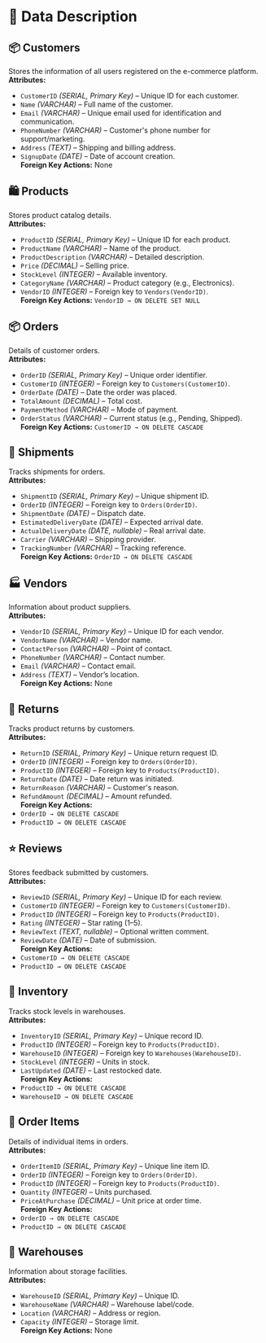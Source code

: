 
# 📄 Data Description

## 📦 Customers  
Stores the information of all users registered on the e-commerce platform.  
**Attributes:**
- `CustomerID` *(SERIAL, Primary Key)* – Unique ID for each customer.  
- `Name` *(VARCHAR)* – Full name of the customer.  
- `Email` *(VARCHAR)* – Unique email used for identification and communication.  
- `PhoneNumber` *(VARCHAR)* – Customer's phone number for support/marketing.  
- `Address` *(TEXT)* – Shipping and billing address.  
- `SignupDate` *(DATE)* – Date of account creation.  
**Foreign Key Actions:** None

## 🛍️ Products  
Stores product catalog details.  
**Attributes:**
- `ProductID` *(SERIAL, Primary Key)* – Unique ID for each product.  
- `ProductName` *(VARCHAR)* – Name of the product.  
- `ProductDescription` *(VARCHAR)* – Detailed description.  
- `Price` *(DECIMAL)* – Selling price.  
- `StockLevel` *(INTEGER)* – Available inventory.  
- `CategoryName` *(VARCHAR)* – Product category (e.g., Electronics).  
- `VendorID` *(INTEGER)* – Foreign key to `Vendors(VendorID)`.  
**Foreign Key Actions:** `VendorID → ON DELETE SET NULL`

## 📦 Orders  
Details of customer orders.  
**Attributes:**
- `OrderID` *(SERIAL, Primary Key)* – Unique order identifier.  
- `CustomerID` *(INTEGER)* – Foreign key to `Customers(CustomerID)`.  
- `OrderDate` *(DATE)* – Date the order was placed.  
- `TotalAmount` *(DECIMAL)* – Total cost.  
- `PaymentMethod` *(VARCHAR)* – Mode of payment.  
- `OrderStatus` *(VARCHAR)* – Current status (e.g., Pending, Shipped).  
**Foreign Key Actions:** `CustomerID → ON DELETE CASCADE`

## 🚚 Shipments  
Tracks shipments for orders.  
**Attributes:**
- `ShipmentID` *(SERIAL, Primary Key)* – Unique shipment ID.  
- `OrderID` *(INTEGER)* – Foreign key to `Orders(OrderID)`.  
- `ShipmentDate` *(DATE)* – Dispatch date.  
- `EstimatedDeliveryDate` *(DATE)* – Expected arrival date.  
- `ActualDeliveryDate` *(DATE, nullable)* – Real arrival date.  
- `Carrier` *(VARCHAR)* – Shipping provider.  
- `TrackingNumber` *(VARCHAR)* – Tracking reference.  
**Foreign Key Actions:** `OrderID → ON DELETE CASCADE`

## 🏭 Vendors  
Information about product suppliers.  
**Attributes:**
- `VendorID` *(SERIAL, Primary Key)* – Unique ID for each vendor.  
- `VendorName` *(VARCHAR)* – Vendor name.  
- `ContactPerson` *(VARCHAR)* – Point of contact.  
- `PhoneNumber` *(VARCHAR)* – Contact number.  
- `Email` *(VARCHAR)* – Contact email.  
- `Address` *(TEXT)* – Vendor’s location.  
**Foreign Key Actions:** None

## 🔁 Returns  
Tracks product returns by customers.  
**Attributes:**
- `ReturnID` *(SERIAL, Primary Key)* – Unique return request ID.  
- `OrderID` *(INTEGER)* – Foreign key to `Orders(OrderID)`.  
- `ProductID` *(INTEGER)* – Foreign key to `Products(ProductID)`.  
- `ReturnDate` *(DATE)* – Date return was initiated.  
- `ReturnReason` *(VARCHAR)* – Customer's reason.  
- `RefundAmount` *(DECIMAL)* – Amount refunded.  
**Foreign Key Actions:**  
- `OrderID → ON DELETE CASCADE`  
- `ProductID → ON DELETE CASCADE`

## ⭐ Reviews  
Stores feedback submitted by customers.  
**Attributes:**
- `ReviewID` *(SERIAL, Primary Key)* – Unique ID for each review.  
- `CustomerID` *(INTEGER)* – Foreign key to `Customers(CustomerID)`.  
- `ProductID` *(INTEGER)* – Foreign key to `Products(ProductID)`.  
- `Rating` *(INTEGER)* – Star rating (1–5).  
- `ReviewText` *(TEXT, nullable)* – Optional written comment.  
- `ReviewDate` *(DATE)* – Date of submission.  
**Foreign Key Actions:**  
- `CustomerID → ON DELETE CASCADE`  
- `ProductID → ON DELETE CASCADE`

## 🏬 Inventory  
Tracks stock levels in warehouses.  
**Attributes:**
- `InventoryID` *(SERIAL, Primary Key)* – Unique record ID.  
- `ProductID` *(INTEGER)* – Foreign key to `Products(ProductID)`.  
- `WarehouseID` *(INTEGER)* – Foreign key to `Warehouses(WarehouseID)`.  
- `StockLevel` *(INTEGER)* – Units in stock.  
- `LastUpdated` *(DATE)* – Last restocked date.  
**Foreign Key Actions:**  
- `ProductID → ON DELETE CASCADE`  
- `WarehouseID → ON DELETE CASCADE`

## 🧾 Order Items  
Details of individual items in orders.  
**Attributes:**
- `OrderItemID` *(SERIAL, Primary Key)* – Unique line item ID.  
- `OrderID` *(INTEGER)* – Foreign key to `Orders(OrderID)`.  
- `ProductID` *(INTEGER)* – Foreign key to `Products(ProductID)`.  
- `Quantity` *(INTEGER)* – Units purchased.  
- `PriceAtPurchase` *(DECIMAL)* – Unit price at order time.  
**Foreign Key Actions:**  
- `OrderID → ON DELETE CASCADE`  
- `ProductID → ON DELETE CASCADE`

## 🏢 Warehouses  
Information about storage facilities.  
**Attributes:**
- `WarehouseID` *(SERIAL, Primary Key)* – Unique ID.  
- `WarehouseName` *(VARCHAR)* – Warehouse label/code.  
- `Location` *(VARCHAR)* – Address or region.  
- `Capacity` *(INTEGER)* – Storage limit.  
**Foreign Key Actions:** None
